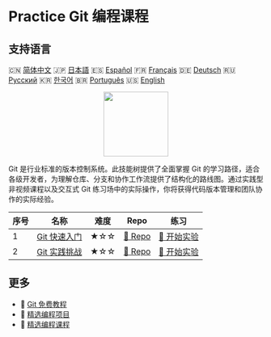 # Practice Git 编程课程

## 支持语言

🇨🇳 [简体中文](README_zh.md) 🇯🇵 [日本語](README_ja.md) 🇪🇸 [Español](README_es.md) 🇫🇷 [Français](README_fr.md) 🇩🇪 [Deutsch](README_de.md) 🇷🇺 [Русский](README_ru.md) 🇰🇷 [한국어](README_ko.md) 🇧🇷 [Português](README_pt.md) 🇺🇸 [English](README.md) 

<div align="center">
<img width="128px" src="https://file.labex.io/path/mlkFQS0wjouP.png">
</div>

Git 是行业标准的版本控制系统。此技能树提供了全面掌握 Git 的学习路径，适合各级开发者，为理解仓库、分支和协作工作流提供了结构化的路线图。通过实践型非视频课程以及交互式 Git 练习场中的实际操作，你将获得代码版本管理和团队协作的实际经验。

|   序号 | 名称                                                                | 难度   | Repo                                                             | 练习                                                               |
|--------|---------------------------------------------------------------------|--------|------------------------------------------------------------------|--------------------------------------------------------------------|
|      1 | [Git 快速入门](https://labex.io/zh/courses/quick-start-with-git)    | ★☆☆    | [🔗 Repo](https://github.com/labex-labs/quick-start-with-git)    | [🚀 开始实验](https://labex.io/zh/courses/quick-start-with-git)    |
|      2 | [Git 实践挑战](https://labex.io/zh/courses/git-practice-challenges) | ★☆☆    | [🔗 Repo](https://github.com/labex-labs/git-practice-challenges) | [🚀 开始实验](https://labex.io/zh/courses/git-practice-challenges) |

## 更多

- 🔗 [Git 免费教程](https://github.com/labex-labs/git-free-tutorials)
- 🔗 [精选编程项目](https://github.com/labex-labs/awesome-programming-projects)
- 🔗 [精选编程课程](https://github.com/labex-labs/awesome-programming-courses)

